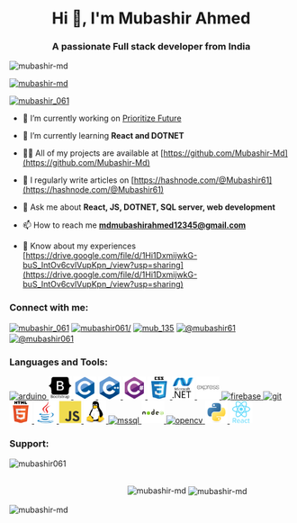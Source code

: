 <h1 align="center">Hi 👋, I'm Mubashir Ahmed</h1>
<h3 align="center">A passionate Full stack developer from India</h3>

<p align="left"> <img src="https://komarev.com/ghpvc/?username=mubashir-md&label=Profile%20views&color=0e75b6&style=flat" alt="mubashir-md" /> </p>

<p align="left"> <a href="https://github.com/ryo-ma/github-profile-trophy"><img src="https://github-profile-trophy.vercel.app/?username=mubashir-md" alt="mubashir-md" /></a> </p>

<p align="left"> <a href="https://twitter.com/mubashir_061" target="blank"><img src="https://img.shields.io/twitter/follow/mubashir_061?logo=twitter&style=for-the-badge" alt="mubashir_061" /></a> </p>

- 🔭 I’m currently working on [Prioritize Future](https://github.com/Mubashir-Md/Prioritize-Future)

- 🌱 I’m currently learning **React and DOTNET**

- 👨‍💻 All of my projects are available at [https://github.com/Mubashir-Md](https://github.com/Mubashir-Md)

- 📝 I regularly write articles on [https://hashnode.com/@Mubashir61](https://hashnode.com/@Mubashir61)

- 💬 Ask me about **React, JS, DOTNET, SQL server, web development**

- 📫 How to reach me **mdmubashirahmed12345@gmail.com**

- 📄 Know about my experiences [https://drive.google.com/file/d/1Hi1DxmijwkG-buS_IntOv6cvlVupKpn_/view?usp=sharing](https://drive.google.com/file/d/1Hi1DxmijwkG-buS_IntOv6cvlVupKpn_/view?usp=sharing)

<h3 align="left">Connect with me:</h3>
<p align="left">
<a href="https://twitter.com/mubashir_061" target="blank"><img align="center" src="https://raw.githubusercontent.com/rahuldkjain/github-profile-readme-generator/master/src/images/icons/Social/twitter.svg" alt="mubashir_061" height="30" width="40" /></a>
<a href="https://linkedin.com/in/mubashir061/" target="blank"><img align="center" src="https://raw.githubusercontent.com/rahuldkjain/github-profile-readme-generator/master/src/images/icons/Social/linked-in-alt.svg" alt="mubashir061/" height="30" width="40" /></a>
<a href="https://instagram.com/mub_135" target="blank"><img align="center" src="https://raw.githubusercontent.com/rahuldkjain/github-profile-readme-generator/master/src/images/icons/Social/instagram.svg" alt="mub_135" height="30" width="40" /></a>
<a href="https://hashnode.com/@mubashir61" target="blank"><img align="center" src="https://raw.githubusercontent.com/rahuldkjain/github-profile-readme-generator/master/src/images/icons/Social/hashnode.svg" alt="@mubashir61" height="30" width="40" /></a>
<a href="https://medium.com/@mubashir061" target="blank"><img align="center" src="https://raw.githubusercontent.com/rahuldkjain/github-profile-readme-generator/master/src/images/icons/Social/medium.svg" alt="@mubashir061" height="30" width="40" /></a>
</p>

<h3 align="left">Languages and Tools:</h3>
<p align="left"> <a href="https://www.arduino.cc/" target="_blank" rel="noreferrer"> <img src="https://cdn.worldvectorlogo.com/logos/arduino-1.svg" alt="arduino" width="40" height="40"/> </a> <a href="https://getbootstrap.com" target="_blank" rel="noreferrer"> <img src="https://raw.githubusercontent.com/devicons/devicon/master/icons/bootstrap/bootstrap-plain-wordmark.svg" alt="bootstrap" width="40" height="40"/> </a> <a href="https://www.cprogramming.com/" target="_blank" rel="noreferrer"> <img src="https://raw.githubusercontent.com/devicons/devicon/master/icons/c/c-original.svg" alt="c" width="40" height="40"/> </a> <a href="https://www.w3schools.com/cpp/" target="_blank" rel="noreferrer"> <img src="https://raw.githubusercontent.com/devicons/devicon/master/icons/cplusplus/cplusplus-original.svg" alt="cplusplus" width="40" height="40"/> </a> <a href="https://www.w3schools.com/cs/" target="_blank" rel="noreferrer"> <img src="https://raw.githubusercontent.com/devicons/devicon/master/icons/csharp/csharp-original.svg" alt="csharp" width="40" height="40"/> </a> <a href="https://www.w3schools.com/css/" target="_blank" rel="noreferrer"> <img src="https://raw.githubusercontent.com/devicons/devicon/master/icons/css3/css3-original-wordmark.svg" alt="css3" width="40" height="40"/> </a> <a href="https://dotnet.microsoft.com/" target="_blank" rel="noreferrer"> <img src="https://raw.githubusercontent.com/devicons/devicon/master/icons/dot-net/dot-net-original-wordmark.svg" alt="dotnet" width="40" height="40"/> </a> <a href="https://expressjs.com" target="_blank" rel="noreferrer"> <img src="https://raw.githubusercontent.com/devicons/devicon/master/icons/express/express-original-wordmark.svg" alt="express" width="40" height="40"/> </a> <a href="https://firebase.google.com/" target="_blank" rel="noreferrer"> <img src="https://www.vectorlogo.zone/logos/firebase/firebase-icon.svg" alt="firebase" width="40" height="40"/> </a> <a href="https://git-scm.com/" target="_blank" rel="noreferrer"> <img src="https://www.vectorlogo.zone/logos/git-scm/git-scm-icon.svg" alt="git" width="40" height="40"/> </a> <a href="https://www.w3.org/html/" target="_blank" rel="noreferrer"> <img src="https://raw.githubusercontent.com/devicons/devicon/master/icons/html5/html5-original-wordmark.svg" alt="html5" width="40" height="40"/> </a> <a href="https://www.java.com" target="_blank" rel="noreferrer"> <img src="https://raw.githubusercontent.com/devicons/devicon/master/icons/java/java-original.svg" alt="java" width="40" height="40"/> </a> <a href="https://developer.mozilla.org/en-US/docs/Web/JavaScript" target="_blank" rel="noreferrer"> <img src="https://raw.githubusercontent.com/devicons/devicon/master/icons/javascript/javascript-original.svg" alt="javascript" width="40" height="40"/> </a> <a href="https://www.linux.org/" target="_blank" rel="noreferrer"> <img src="https://raw.githubusercontent.com/devicons/devicon/master/icons/linux/linux-original.svg" alt="linux" width="40" height="40"/> </a> <a href="https://www.microsoft.com/en-us/sql-server" target="_blank" rel="noreferrer"> <img src="https://www.svgrepo.com/show/303229/microsoft-sql-server-logo.svg" alt="mssql" width="40" height="40"/> </a> <a href="https://nodejs.org" target="_blank" rel="noreferrer"> <img src="https://raw.githubusercontent.com/devicons/devicon/master/icons/nodejs/nodejs-original-wordmark.svg" alt="nodejs" width="40" height="40"/> </a> <a href="https://opencv.org/" target="_blank" rel="noreferrer"> <img src="https://www.vectorlogo.zone/logos/opencv/opencv-icon.svg" alt="opencv" width="40" height="40"/> </a> <a href="https://www.python.org" target="_blank" rel="noreferrer"> <img src="https://raw.githubusercontent.com/devicons/devicon/master/icons/python/python-original.svg" alt="python" width="40" height="40"/> </a> <a href="https://reactjs.org/" target="_blank" rel="noreferrer"> <img src="https://raw.githubusercontent.com/devicons/devicon/master/icons/react/react-original-wordmark.svg" alt="react" width="40" height="40"/> </a> </p>

<h3 align="left">Support:</h3>
<p><a href="https://www.buymeacoffee.com/mubashir061"> <img align="left" src="https://cdn.buymeacoffee.com/buttons/v2/default-yellow.png" height="50" width="210" alt="mubashir061" /></a></p><br><br>

<p><img align="left" src="https://github-readme-stats.vercel.app/api/top-langs?username=mubashir-md&show_icons=true&locale=en&layout=compact" alt="mubashir-md" /></p>

<p>&nbsp;<img align="center" src="https://github-readme-stats.vercel.app/api?username=mubashir-md&show_icons=true&locale=en" alt="mubashir-md" /></p>

<p><img align="center" src="https://github-readme-streak-stats.herokuapp.com/?user=mubashir-md&" alt="mubashir-md" /></p>
